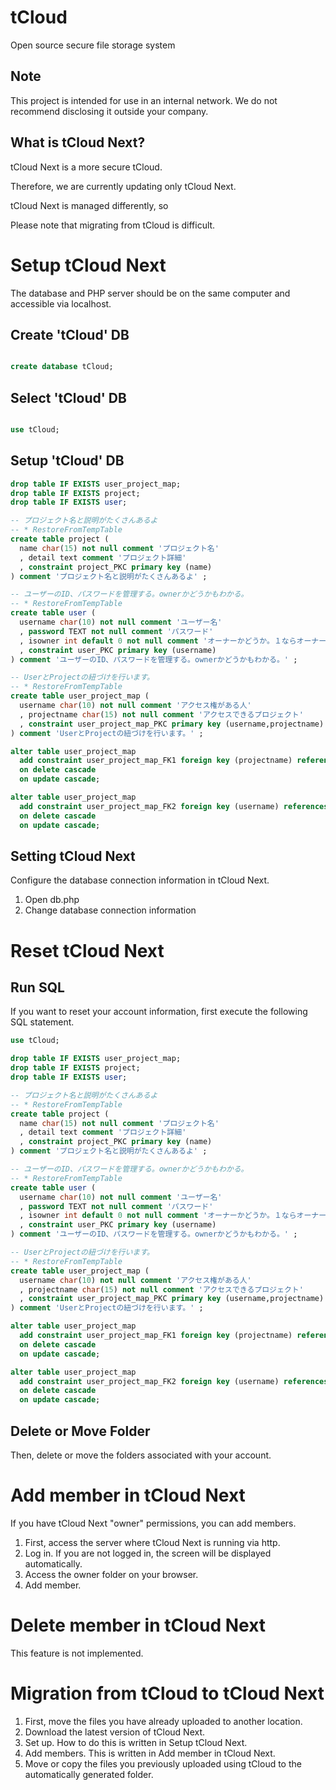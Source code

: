 # tCloud
Open source secure file storage system

## Note
This project is intended for use in an internal network.
We do not recommend disclosing it outside your company.

## What is tCloud Next?
tCloud Next is a more secure tCloud.

Therefore, we are currently updating only tCloud Next.

tCloud Next is managed differently, so

Please note that migrating from tCloud is difficult.

# Setup tCloud Next
The database and PHP server should be on the same computer and accessible via localhost.

## Create 'tCloud' DB

```sql

create database tCloud;

```

## Select 'tCloud' DB

```sql

use tCloud;

```

## Setup 'tCloud' DB

```sql
drop table IF EXISTS user_project_map;
drop table IF EXISTS project;
drop table IF EXISTS user;

-- プロジェクト名と説明がたくさんあるよ
-- * RestoreFromTempTable
create table project (
  name char(15) not null comment 'プロジェクト名'
  , detail text comment 'プロジェクト詳細'
  , constraint project_PKC primary key (name)
) comment 'プロジェクト名と説明がたくさんあるよ' ;

-- ユーザーのID、パスワードを管理する。ownerかどうかもわかる。
-- * RestoreFromTempTable
create table user (
  username char(10) not null comment 'ユーザー名'
  , password TEXT not null comment 'パスワード'
  , isowner int default 0 not null comment 'オーナーかどうか。１ならオーナー。'
  , constraint user_PKC primary key (username)
) comment 'ユーザーのID、パスワードを管理する。ownerかどうかもわかる。' ;

-- UserとProjectの紐づけを行います。
-- * RestoreFromTempTable
create table user_project_map (
  username char(10) not null comment 'アクセス権がある人'
  , projectname char(15) not null comment 'アクセスできるプロジェクト'
  , constraint user_project_map_PKC primary key (username,projectname)
) comment 'UserとProjectの紐づけを行います。' ;

alter table user_project_map
  add constraint user_project_map_FK1 foreign key (projectname) references project(name)
  on delete cascade
  on update cascade;

alter table user_project_map
  add constraint user_project_map_FK2 foreign key (username) references user(username)
  on delete cascade
  on update cascade;
```

## Setting tCloud Next
Configure the database connection information in tCloud Next.

1. Open db.php
2. Change database connection information

# Reset tCloud Next

## Run SQL

If you want to reset your account information, first execute the following SQL statement.

```sql
use tCloud;

drop table IF EXISTS user_project_map;
drop table IF EXISTS project;
drop table IF EXISTS user;

-- プロジェクト名と説明がたくさんあるよ
-- * RestoreFromTempTable
create table project (
  name char(15) not null comment 'プロジェクト名'
  , detail text comment 'プロジェクト詳細'
  , constraint project_PKC primary key (name)
) comment 'プロジェクト名と説明がたくさんあるよ' ;

-- ユーザーのID、パスワードを管理する。ownerかどうかもわかる。
-- * RestoreFromTempTable
create table user (
  username char(10) not null comment 'ユーザー名'
  , password TEXT not null comment 'パスワード'
  , isowner int default 0 not null comment 'オーナーかどうか。１ならオーナー。'
  , constraint user_PKC primary key (username)
) comment 'ユーザーのID、パスワードを管理する。ownerかどうかもわかる。' ;

-- UserとProjectの紐づけを行います。
-- * RestoreFromTempTable
create table user_project_map (
  username char(10) not null comment 'アクセス権がある人'
  , projectname char(15) not null comment 'アクセスできるプロジェクト'
  , constraint user_project_map_PKC primary key (username,projectname)
) comment 'UserとProjectの紐づけを行います。' ;

alter table user_project_map
  add constraint user_project_map_FK1 foreign key (projectname) references project(name)
  on delete cascade
  on update cascade;

alter table user_project_map
  add constraint user_project_map_FK2 foreign key (username) references user(username)
  on delete cascade
  on update cascade;
```

## Delete or Move Folder

Then, delete or move the folders associated with your account.

# Add member in tCloud Next
If you have tCloud Next "owner" permissions, you can add members.

1. First, access the server where tCloud Next is running via http.
2. Log in. If you are not logged in, the screen will be displayed automatically.
3. Access the owner folder on your browser.
4. Add member.

# Delete member in tCloud Next
This feature is not implemented.

# Migration from tCloud to tCloud Next

1. First, move the files you have already uploaded to another location.
2. Download the latest version of tCloud Next.
3. Set up. How to do this is written in Setup tCloud Next.
4. Add members. This is written in Add member in tCloud Next.
5. Move or copy the files you previously uploaded using tCloud to the automatically generated folder.
